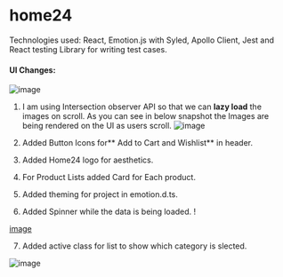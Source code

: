 # home24

Technologies used:
React, Emotion.js with Syled, Apollo Client,  Jest and React testing Library for writing test cases.

#### UI Changes:
![image](https://user-images.githubusercontent.com/24535674/169700545-63fb41d4-662a-4018-aef0-8a032f82b2d0.png)

1. I am using Intersection observer API so that we can **lazy load** the images on scroll. As you can see in below snapshot the Images are being rendered on the UI as users scroll.
![image](https://user-images.githubusercontent.com/24535674/169700951-530131f4-3179-4154-ae01-5ba3dfa3a04d.png)
 
2. Added Button Icons for** Add to Cart and Wishlist** in header.
3. Added Home24 logo for aesthetics.
4. For Product Lists added Card for Each product.
5. Added theming for project in emotion.d.ts.
6. Added Spinner while the data is being loaded.                                                                                                                  !

[image](https://user-images.githubusercontent.com/24535674/169700623-90040480-d4f3-434c-9521-6df778877ff3.png)

7. Added active class for list to show which category is slected. 

![image](https://user-images.githubusercontent.com/24535674/169700664-3b9d7b47-968c-4410-92a6-800d44171a1f.png)
